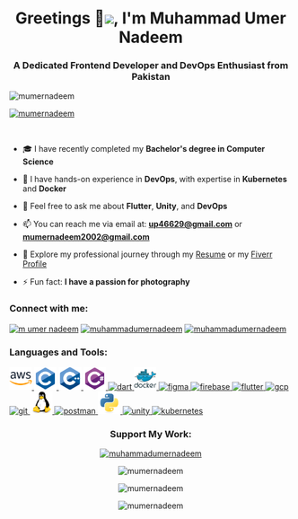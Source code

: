 <h1 align="center">Greetings 👋<img src="https://github.com/TheDudeThatCode/TheDudeThatCode/blob/master/Assets/Hi.gif" width="20"/>, I'm Muhammad Umer Nadeem</h1>
<h3 align="center">A Dedicated Frontend Developer and DevOps Enthusiast from Pakistan</h3>

<p align="left"> <img src="https://komarev.com/ghpvc/?username=mumernadeem&label=Profile%20views&color=0e75b6&style=flat" alt="mumernadeem" /> </p>

<p align="left"> <a href="https://github.com/ryo-ma/github-profile-trophy"><img src="https://github-profile-trophy.vercel.app/?username=mumernadeem" alt="mumernadeem" /></a> </p>

<p align="left"> <a href="https://twitter.com/" target="blank"><img src="https://img.shields.io/twitter/follow/?logo=twitter&style=for-the-badge" alt="" /></a> </p>

- 🎓 I have recently completed my **Bachelor's degree in Computer Science**

- 🌱 I have hands-on experience in **DevOps**, with expertise in **Kubernetes** and **Docker**

- 💬 Feel free to ask me about **Flutter**, **Unity**, and **DevOps**

- 📫 You can reach me via email at: **up46629@gmail.com** or **mumernadeem2002@gmail.com**

- 📄 Explore my professional journey through my [Resume](https://drive.google.com/file/d/1HmPI9P2TZi4unHxp-UBtMFZ79CjpZQW4/view?usp=sharing) or my [Fiverr Profile](http://fiverr.com/users/mumer466)

- ⚡ Fun fact: **I have a passion for photography**

<h3 align="left">Connect with me:</h3>
<p align="left">
<a href="https://linkedin.com/in/m-u-nadeem" target="blank"><img align="center" src="https://raw.githubusercontent.com/rahuldkjain/github-profile-readme-generator/master/src/images/icons/Social/linked-in-alt.svg" alt="m umer nadeem" height="30" width="40" /></a>
<a href="https://instagram.com/muhammadumernadeem" target="blank"><img align="center" src="https://raw.githubusercontent.com/rahuldkjain/github-profile-readme-generator/master/src/images/icons/Social/instagram.svg" alt="muhammadumernadeem" height="30" width="40" /></a>
<a href="https://discord.gg/muhammadumernadeem" target="blank"><img align="center" src="https://raw.githubusercontent.com/rahuldkjain/github-profile-readme-generator/master/src/images/icons/Social/discord.svg" alt="muhammadumernadeem" height="30" width="40" /></a>
</p>

<h3 align="left">Languages and Tools:</h3>
<p align="left"> 
<a href="https://aws.amazon.com" target="_blank" rel="noreferrer"> <img src="https://raw.githubusercontent.com/devicons/devicon/master/icons/amazonwebservices/amazonwebservices-original-wordmark.svg" alt="aws" width="40" height="40"/> </a> 
<a href="https://www.cprogramming.com/" target="_blank" rel="noreferrer"> <img src="https://raw.githubusercontent.com/devicons/devicon/master/icons/c/c-original.svg" alt="c" width="40" height="40"/> </a> 
<a href="https://www.w3schools.com/cpp/" target="_blank" rel="noreferrer"> <img src="https://raw.githubusercontent.com/devicons/devicon/master/icons/cplusplus/cplusplus-original.svg" alt="cplusplus" width="40" height="40"/> </a> 
<a href="https://www.w3schools.com/cs/" target="_blank" rel="noreferrer"> <img src="https://raw.githubusercontent.com/devicons/devicon/master/icons/csharp/csharp-original.svg" alt="csharp" width="40" height="40"/> </a> 
<a href="https://dart.dev" target="_blank" rel="noreferrer"> <img src="https://www.vectorlogo.zone/logos/dartlang/dartlang-icon.svg" alt="dart" width="40" height="40"/> </a> 
<a href="https://www.docker.com/" target="_blank" rel="noreferrer"> <img src="https://raw.githubusercontent.com/devicons/devicon/master/icons/docker/docker-original-wordmark.svg" alt="docker" width="40" height="40"/> </a> 
<a href="https://www.figma.com/" target="_blank" rel="noreferrer"> <img src="https://www.vectorlogo.zone/logos/figma/figma-icon.svg" alt="figma" width="40" height="40"/> </a> 
<a href="https://firebase.google.com/" target="_blank" rel="noreferrer"> <img src="https://www.vectorlogo.zone/logos/firebase/firebase-icon.svg" alt="firebase" width="40" height="40"/> </a> 
<a href="https://flutter.dev" target="_blank" rel="noreferrer"> <img src="https://www.vectorlogo.zone/logos/flutterio/flutterio-icon.svg" alt="flutter" width="40" height="40"/> </a> 
<a href="https://cloud.google.com" target="_blank" rel="noreferrer"> <img src="https://www.vectorlogo.zone/logos/google_cloud/google_cloud-icon.svg" alt="gcp" width="40" height="40"/> </a> 
<a href="https://git-scm.com/" target="_blank" rel="noreferrer"> <img src="https://www.vectorlogo.zone/logos/git-scm/git-scm-icon.svg" alt="git" width="40" height="40"/> </a> 
<a href="https://www.linux.org/" target="_blank" rel="noreferrer"> <img src="https://raw.githubusercontent.com/devicons/devicon/master/icons/linux/linux-original.svg" alt="linux" width="40" height="40"/> </a> 
<a href="https://postman.com" target="_blank" rel="noreferrer"> <img src="https://www.vectorlogo.zone/logos/getpostman/getpostman-icon.svg" alt="postman" width="40" height="40"/> </a> 
<a href="https://www.python.org" target="_blank" rel="noreferrer"> <img src="https://raw.githubusercontent.com/devicons/devicon/master/icons/python/python-original.svg" alt="python" width="40" height="40"/> </a> 
<a href="https://unity.com/" target="_blank" rel="noreferrer"> <img src="https://www.vectorlogo.zone/logos/unity3d/unity3d-icon.svg" alt="unity" width="40" height="40"/> </a> 
<a href="https://kubernetes.io/" target="_blank" rel="noreferrer"> <img src="https://www.vectorlogo.zone/logos/kubernetes/kubernetes-icon.svg" alt="kubernetes" width="40" height="40"/> </a>
</p>

<h3 align="center">Support My Work:</h3>
<p align="center">
    <a href="https://www.buymeacoffee.com/up46629p"> 
        <img src="https://cdn.buymeacoffee.com/buttons/v2/default-yellow.png" height="50" width="210" alt="muhammadumernadeem" />
    </a>
</p>

<p align="center">
    <img src="https://github-readme-stats.vercel.app/api/top-langs?username=mumernadeem&show_icons=true&locale=en&layout=compact" alt="mumernadeem" style="max-width:100%; height:auto;" />
</p>

<p align="center">
    <img src="https://github-readme-stats.vercel.app/api?username=mumernadeem&show_icons=true&locale=en" alt="mumernadeem" style="max-width:100%; height:auto;" />
</p>

<p align="center">
    <img src="https://github-readme-streak-stats.herokuapp.com/?user=mumernadeem&" alt="mumernadeem" style="max-width:100%; height:auto;" />
</p>
